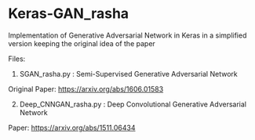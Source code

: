 # Keras-GAN_rasha
Implementation of Generative Adversarial Network in Keras in a simplified version keeping the original idea of the paper

Files:

1. SGAN_rasha.py : Semi-Supervised Generative Adversarial Network

Original Paper: https://arxiv.org/abs/1606.01583

2. Deep_CNNGAN_rasha.py : Deep Convolutional Generative Adversarial Network

Paper: https://arxiv.org/abs/1511.06434
